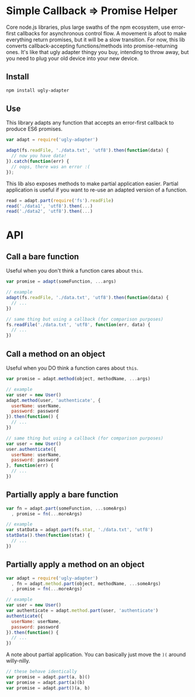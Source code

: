 # Simple Callback => Promise Helper

Core node.js libraries, plus large swaths of the npm ecosystem, use error-first callbacks for asynchronous control flow.
A movement is afoot to make everything return promises, but it will be a slow transition.
For now, this lib converts callback-accepting functions/methods into promise-returning ones.
It's like that ugly adapter thingy you buy, intending to throw away, but you need to plug your old device into your new device.

## Install

```bash
npm install ugly-adapter
```

## Use

This library adapts any function that accepts an error-first callback to produce ES6 promises.

```js
var adapt = require('ugly-adapter')

adapt(fs.readFile, './data.txt', 'utf8').then(function(data) {
  // now you have data!
}).catch(function(err) {
  // oops, there was an error :(
});
```

This lib also exposes methods to make partial application easier.
Partial application is useful if you want to re-use an adapted version of a function.

```js
read = adapt.part(require('fs').readFile)
read('./data1', 'utf8').then(...)
read('./data2', 'utf8').then(...)
```

# API

## Call a bare function

Useful when you don't think a function cares about `this`.

```js
var promise = adapt(someFunction, ...args)

// example
adapt(fs.readFile, './data.txt', 'utf8').then(function(data) {
  // ...
})

// same thing but using a callback (for comparison purposes)
fs.readFile('./data.txt', 'utf8', function(err, data) {
  // ...
})
```

## Call a method on an object

Useful when you DO think a function cares about `this`.

```js
var promise = adapt.method(object, methodName, ...args)

// example
var user = new User()
adapt.method(user, 'authenticate', {
  userName: userName,
  password: password
}).then(function() {
  // ...
})

// same thing but using a callback (for comparison purposes)
var user = new User()
user.authenticate({
  userName: userName,
  password: password
}, function(err) {
  // ...
})
```

## Partially apply a bare function

```js
var fn = adapt.part(someFunction, ...someArgs)
  , promise = fn(...moreArgs)

// example
var statData = adapt.part(fs.stat, './data.txt', 'utf8')
statData().then(function(stat) {
  // ...
})
```

## Partially apply a method on an object

```js
var adapt = require('ugly-adapter')
  , fn = adapt.method.part(object, methodName, ...someArgs)
  , promise = fn(...moreArgs)

// example
var user = new User()
var authenticate = adapt.method.part(user, 'authenticate')
authenticate({
  userName: userName,
  password: password
}).then(function() {
  // ...
})
```

A note about partial application.
You can basically just move the `)(` around willy-nilly.

```js
// these behave identically
var promise = adapt.part(a, b)()
var promise = adapt.part(a)(b)
var promise = adapt.part()(a, b)
```
